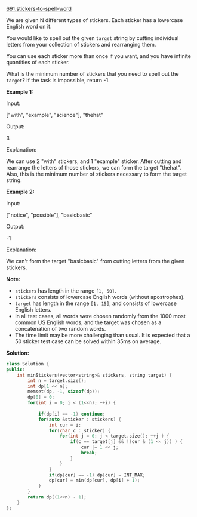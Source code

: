 [691.stickers-to-spell-word](https://leetcode.com/problems/stickers-to-spell-word/)  

We are given N different types of stickers. Each sticker has a lowercase English word on it.

You would like to spell out the given `target` string by cutting individual letters from your collection of stickers and rearranging them.

You can use each sticker more than once if you want, and you have infinite quantities of each sticker.

What is the minimum number of stickers that you need to spell out the `target`? If the task is impossible, return -1.

**Example 1:**

Input:

\["with", "example", "science"\], "thehat"

Output:

3

Explanation:

We can use 2 "with" stickers, and 1 "example" sticker.
After cutting and rearrange the letters of those stickers, we can form the target "thehat".
Also, this is the minimum number of stickers necessary to form the target string.

**Example 2:**

Input:

\["notice", "possible"\], "basicbasic"

Output:

\-1

Explanation:

We can't form the target "basicbasic" from cutting letters from the given stickers.

**Note:**

*   `stickers` has length in the range `[1, 50]`.
*   `stickers` consists of lowercase English words (without apostrophes).
*   `target` has length in the range `[1, 15]`, and consists of lowercase English letters.
*   In all test cases, all words were chosen randomly from the 1000 most common US English words, and the target was chosen as a concatenation of two random words.
*   The time limit may be more challenging than usual. It is expected that a 50 sticker test case can be solved within 35ms on average.  



**Solution:**  

```cpp
class Solution {
public:
    int minStickers(vector<string>& stickers, string target) {
        int n = target.size();
        int dp[1 << n];
        memset(dp, -1, sizeof(dp));
        dp[0] = 0;
        for(int i = 0; i < (1<<n); ++i) {
            
            if(dp[i] == -1) continue;
            for(auto &sticker : stickers) {
                int cur = i;
                for(char c : sticker) {
                    for(int j = 0; j < target.size(); ++j ) {
                        if(c == target[j] && !(cur & (1 << j)) ) {
                            cur |= 1 << j;
                            break;
                        }
                    }
                }
                if(dp[cur] == -1) dp[cur] = INT_MAX;
                dp[cur] = min(dp[cur], dp[i] + 1);
            }
        }
        return dp[(1<<n) - 1];
    }
};
```
      